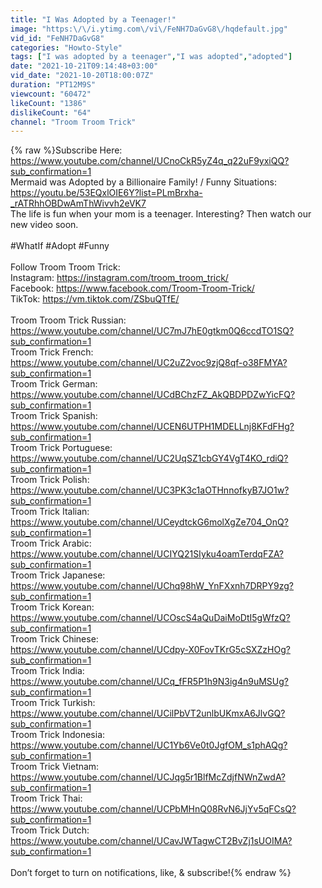 ```yaml
---
title: "I Was Adopted by a Teenager!"
image: "https:\/\/i.ytimg.com\/vi\/FeNH7DaGvG8\/hqdefault.jpg"
vid_id: "FeNH7DaGvG8"
categories: "Howto-Style"
tags: ["I was adopted by a teenager","I was adopted","adopted"]
date: "2021-10-21T09:14:48+03:00"
vid_date: "2021-10-20T18:00:07Z"
duration: "PT12M9S"
viewcount: "60472"
likeCount: "1386"
dislikeCount: "64"
channel: "Troom Troom Trick"
---
```

{% raw %}Subscribe Here:<br /><a rel="nofollow" target="blank" href="https://www.youtube.com/channel/UCnoCkR5yZ4q_q22uF9yxiQQ?sub_confirmation=1">https://www.youtube.com/channel/UCnoCkR5yZ4q_q22uF9yxiQQ?sub_confirmation=1</a><br />Mermaid was Adopted by a Billionaire Family! / Funny Situations: <a rel="nofollow" target="blank" href="https://youtu.be/53EQxlOIE6Y?list=PLmBrxha-_rATRhhOBDwAmThWivvh2eVK7">https://youtu.be/53EQxlOIE6Y?list=PLmBrxha-_rATRhhOBDwAmThWivvh2eVK7</a><br />The life is fun when your mom is a teenager. Interesting? Then watch our new video soon.<br /><br />#WhatIf #Adopt #Funny<br /><br />Follow Troom Troom Trick:<br />Instagram: <a rel="nofollow" target="blank" href="https://instagram.com/troom_troom_trick/">https://instagram.com/troom_troom_trick/</a><br />Facebook: <a rel="nofollow" target="blank" href="https://www.facebook.com/Troom-Troom-Trick/">https://www.facebook.com/Troom-Troom-Trick/</a><br />TikTok: <a rel="nofollow" target="blank" href="https://vm.tiktok.com/ZSbuQTfE/">https://vm.tiktok.com/ZSbuQTfE/</a><br /><br />Troom Troom Trick Russian:<br /><a rel="nofollow" target="blank" href="https://www.youtube.com/channel/UC7mJ7hE0gtkm0Q6ccdTO1SQ?sub_confirmation=1">https://www.youtube.com/channel/UC7mJ7hE0gtkm0Q6ccdTO1SQ?sub_confirmation=1</a><br />Troom Trick French: <br /><a rel="nofollow" target="blank" href="https://www.youtube.com/channel/UC2uZ2voc9zjQ8qf-o38FMYA?sub_confirmation=1">https://www.youtube.com/channel/UC2uZ2voc9zjQ8qf-o38FMYA?sub_confirmation=1</a><br />Troom Trick German:<br /><a rel="nofollow" target="blank" href="https://www.youtube.com/channel/UCdBChzFZ_AkQBDPDZwYicFQ?sub_confirmation=1">https://www.youtube.com/channel/UCdBChzFZ_AkQBDPDZwYicFQ?sub_confirmation=1</a><br />Troom Trick Spanish:<br /><a rel="nofollow" target="blank" href="https://www.youtube.com/channel/UCEN6UTPH1MDELLnj8KFdFHg?sub_confirmation=1">https://www.youtube.com/channel/UCEN6UTPH1MDELLnj8KFdFHg?sub_confirmation=1</a><br />Troom Trick Portuguese:<br /><a rel="nofollow" target="blank" href="https://www.youtube.com/channel/UC2UqSZ1cbGY4VgT4KO_rdiQ?sub_confirmation=1">https://www.youtube.com/channel/UC2UqSZ1cbGY4VgT4KO_rdiQ?sub_confirmation=1</a><br />Troom Trick Polish:<br /><a rel="nofollow" target="blank" href="https://www.youtube.com/channel/UC3PK3c1aOTHnnofkyB7JO1w?sub_confirmation=1">https://www.youtube.com/channel/UC3PK3c1aOTHnnofkyB7JO1w?sub_confirmation=1</a><br />Troom Trick Italian:<br /><a rel="nofollow" target="blank" href="https://www.youtube.com/channel/UCeydtckG6molXgZe704_OnQ?sub_confirmation=1">https://www.youtube.com/channel/UCeydtckG6molXgZe704_OnQ?sub_confirmation=1</a><br />Troom Trick Arabic:<br /><a rel="nofollow" target="blank" href="https://www.youtube.com/channel/UCIYQ21SIyku4oamTerdqFZA?sub_confirmation=1">https://www.youtube.com/channel/UCIYQ21SIyku4oamTerdqFZA?sub_confirmation=1</a><br />Troom Trick Japanese:<br /><a rel="nofollow" target="blank" href="https://www.youtube.com/channel/UChq98hW_YnFXxnh7DRPY9zg?sub_confirmation=1">https://www.youtube.com/channel/UChq98hW_YnFXxnh7DRPY9zg?sub_confirmation=1</a><br />Troom Trick Korean:<br /><a rel="nofollow" target="blank" href="https://www.youtube.com/channel/UCOscS4aQuDaiMoDtI5gWfzQ?sub_confirmation=1">https://www.youtube.com/channel/UCOscS4aQuDaiMoDtI5gWfzQ?sub_confirmation=1</a><br />Troom Trick Chinese: <br /><a rel="nofollow" target="blank" href="https://www.youtube.com/channel/UCdpy-X0FovTKrG5cSXZzHOg?sub_confirmation=1">https://www.youtube.com/channel/UCdpy-X0FovTKrG5cSXZzHOg?sub_confirmation=1</a><br />Troom Trick India:<br /><a rel="nofollow" target="blank" href="https://www.youtube.com/channel/UCq_fFR5P1h9N3ig4n9uMSUg?sub_confirmation=1">https://www.youtube.com/channel/UCq_fFR5P1h9N3ig4n9uMSUg?sub_confirmation=1</a><br />Troom Trick Turkish: <br /><a rel="nofollow" target="blank" href="https://www.youtube.com/channel/UCilPbVT2unlbUKmxA6JlvGQ?sub_confirmation=1">https://www.youtube.com/channel/UCilPbVT2unlbUKmxA6JlvGQ?sub_confirmation=1</a><br />Troom Trick Indonesia: <br /><a rel="nofollow" target="blank" href="https://www.youtube.com/channel/UC1Yb6Ve0t0JgfOM_s1phAQg?sub_confirmation=1">https://www.youtube.com/channel/UC1Yb6Ve0t0JgfOM_s1phAQg?sub_confirmation=1</a><br />Troom Trick Vietnam: <br /><a rel="nofollow" target="blank" href="https://www.youtube.com/channel/UCJqg5r1BlfMcZdjfNWnZwdA?sub_confirmation=1">https://www.youtube.com/channel/UCJqg5r1BlfMcZdjfNWnZwdA?sub_confirmation=1</a><br />Troom Trick Thai: <br /><a rel="nofollow" target="blank" href="https://www.youtube.com/channel/UCPbMHnQ08RvN6JjYv5qFCsQ?sub_confirmation=1">https://www.youtube.com/channel/UCPbMHnQ08RvN6JjYv5qFCsQ?sub_confirmation=1</a><br />Troom Trick Dutch: <br /><a rel="nofollow" target="blank" href="https://www.youtube.com/channel/UCavJWTagwCT2BvZj1sUOIMA?sub_confirmation=1">https://www.youtube.com/channel/UCavJWTagwCT2BvZj1sUOIMA?sub_confirmation=1</a><br /><br />Don’t forget to turn on notifications, like, &amp; subscribe!{% endraw %}
